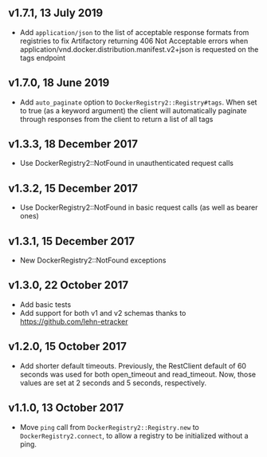## v1.7.1, 13 July 2019

- Add `application/json` to the list of acceptable response formats from
  registries to fix Artifactory returning 406 Not Acceptable errors when
  application/vnd.docker.distribution.manifest.v2+json is requested on the tags
  endpoint

## v1.7.0, 18 June 2019

- Add `auto_paginate` option to `DockerRegistry2::Registry#tags`. When set to
  true (as a keyword argument) the client will automatically paginate through
  responses from the client to return a list of all tags

## v1.3.3, 18 December 2017

- Use DockerRegistry2::NotFound in unauthenticated request calls

## v1.3.2, 15 December 2017

- Use DockerRegistry2::NotFound in basic request calls (as well as bearer ones)

## v1.3.1, 15 December 2017

- New DockerRegistry2::NotFound exceptions

## v1.3.0, 22 October 2017

- Add basic tests
- Add support for both v1 and v2 schemas thanks to https://github.com/lehn-etracker

## v1.2.0, 15 October 2017

- Add shorter default timeouts. Previously, the RestClient default of 60 seconds
  was used for both open_timeout and read_timeout. Now, those values are set at
  2 seconds and 5 seconds, respectively.

## v1.1.0, 13 October 2017

- Move `ping` call from `DockerRegistry2::Registry.new` to
  `DockerRegistry2.connect`, to allow a registry to be initialized without a
  ping.

